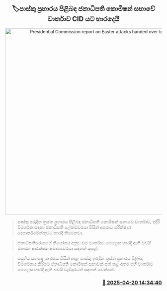 <p align='center'><b><h2 align='center' title='Presidential Commission report on Easter attacks handed over to CID'>🏷පාස්කු ප්‍රහාරය පිළිබඳ ජනාධිපති කොමිෂන් සභාවේ වාර්තාව CID යට භාරදෙයි</h2></b></p>
<p align='center'><img src='https://helakuru.sgp1.cdn.digitaloceanspaces.com/esana/images/lib/easter-attack-1.jpg' width='600' alt='Presidential Commission report on Easter attacks handed over to CID'></p>

> පාස්කු ඉරුදින ත්‍රස්ත ප්‍රහාරය පිළිබඳ ජනාධිපති කොමිෂන් සභාවේ වාර්තාව, ඉදිරි විමර්ශන සඳහා ජනාධිපති ලේකම්වරයා විසින් අපරාධ පරීක්ෂණ දෙපාර්තමේන්තුවට භාරදී තිබෙනවා.

> ජනාධිපතිවරයාගේ නියෝගය අනුව එම වාර්තාව මෙලෙස භාරදී ඇති බවයි මහජන ආරක්ෂක අමාත්‍යවරයා සඳහන් කළේ.

> පසුගිය යහපාලන රජය විසින් අදාළ පාස්කු ඉරුදින ත්‍රස්ත ප්‍රහාරය පිළිබඳ විමර්ශනය කිරීමට ජනාධිපති කොමිෂන් සභාවක් පත් කළ අතර එහි වාර්තාව මෙලෙස භාරදී ඇති බවයි වැඩිදුරටත් සඳහන් වෙන්නේ.



<h3 align='right'><a href='https://www.helakuru.lk/esana/p/109352/'>📅 2025-04-20 14:34:40</a></h3>
